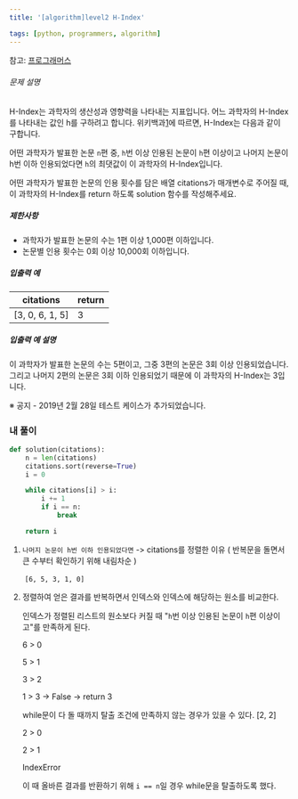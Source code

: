 ```yaml
---
title: '[algorithm]level2 H-Index'

tags: [python, programmers, algorithm]
---
```


참고: [프로그래머스](https://programmers.co.kr/learn/courses/30/lessons/42747)

###### 문제 설명

H-Index는 과학자의 생산성과 영향력을 나타내는 지표입니다. 어느 과학자의 H-Index를 나타내는 값인 h를 구하려고 합니다. 위키백과[1](https://programmers.co.kr/learn/courses/30/lessons/42747#fn1)에 따르면, H-Index는 다음과 같이 구합니다.

어떤 과학자가 발표한 논문 `n`편 중, `h`번 이상 인용된 논문이 `h`편 이상이고 나머지 논문이 h번 이하 인용되었다면 `h`의 최댓값이 이 과학자의 H-Index입니다.

어떤 과학자가 발표한 논문의 인용 횟수를 담은 배열 citations가 매개변수로 주어질 때, 이 과학자의 H-Index를 return 하도록 solution 함수를 작성해주세요.

##### 제한사항

- 과학자가 발표한 논문의 수는 1편 이상 1,000편 이하입니다.
- 논문별 인용 횟수는 0회 이상 10,000회 이하입니다.

##### 입출력 예

| citations       | return |
| --------------- | ------ |
| [3, 0, 6, 1, 5] | 3      |

##### 입출력 예 설명

이 과학자가 발표한 논문의 수는 5편이고, 그중 3편의 논문은 3회 이상 인용되었습니다. 그리고 나머지 2편의 논문은 3회 이하 인용되었기 때문에 이 과학자의 H-Index는 3입니다.

※ 공지 - 2019년 2월 28일 테스트 케이스가 추가되었습니다.

### 내 풀이

```python
def solution(citations):
    n = len(citations)
    citations.sort(reverse=True)
    i = 0

    while citations[i] > i:
        i += 1
        if i == n:
            break

    return i
```

1. `나머지 논문이 h번 이하 인용되었다면` -> citations를 정렬한 이유 ( 반복문을 돌면서 큰 수부터 확인하기 위해 내림차순 )

   ​ `[6, 5, 3, 1, 0]`

2. 정렬하여 얻은 결과를 반복하면서 인덱스와 인덱스에 해당하는 원소를 비교한다.

   인덱스가 정렬된 리스트의 원소보다 커질 때 "`h`번 이상 인용된 논문이 `h`편 이상이고"를 만족하게 된다.

   6 > 0

   5 > 1

   3 > 2

   1 > 3 -> False -> return 3

   while문이 다 돌 때까지 탈출 조건에 만족하지 않는 경우가 있을 수 있다. [2, 2]

   2 > 0

   2 > 1

   IndexError

   이 때 올바른 결과를 반환하기 위해 `i == n`일 경우 while문을 탈출하도록 했다.
